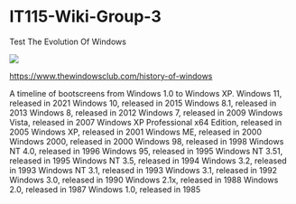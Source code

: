 # IT115-Wiki-Group-3
Test
The Evolution Of Windows

<img src="./https://i.pinimg.com/originals/74/da/0a/74da0aad1fdad8a46418b73680959ba1.jpg">


https://www.thewindowsclub.com/history-of-windows

A timeline of bootscreens from Windows 1.0 to Windows XP. 
Windows 11, released in 2021
Windows 10, released in 2015
Windows 8.1, released in 2013
Windows 8, released in 2012
Windows 7, released in 2009
Windows Vista, released in 2007
Windows XP Professional x64 Edition, released in 2005
Windows XP, released in 2001
Windows ME, released in 2000
Windows 2000, released in 2000
Windows 98, released in 1998
Windows NT 4.0, released in 1996
Windows 95, released in 1995
Windows NT 3.51, released in 1995
Windows NT 3.5, released in 1994
Windows 3.2, released in 1993
Windows NT 3.1, released in 1993
Windows 3.1, released in 1992
Windows 3.0, released in 1990
Windows 2.1x, released in 1988
Windows 2.0, released in 1987
Windows 1.0, released in 1985

